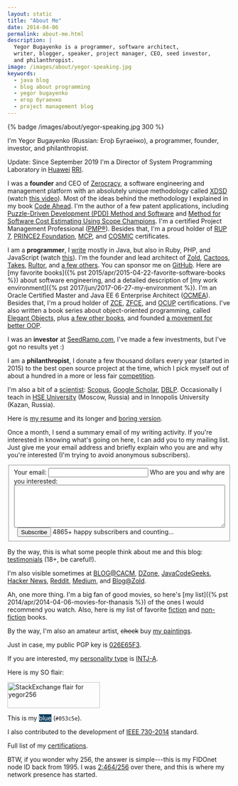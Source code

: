 ```yaml
---
layout: static
title: "About Me"
date: 2014-04-06
permalink: about-me.html
description: |
  Yegor Bugayenko is a programmer, software architect,
  writer, blogger, speaker, project manager, CEO, seed investor,
  and philanthropist.
image: /images/about/yegor-speaking.jpg
keywords:
  - java blog
  - blog about programming
  - yegor bugayenko
  - егор бугаенко
  - project management blog
---
```


{% badge /images/about/yegor-speaking.jpg 300 %}

I'm Yegor Bugayenko (Russian:
<span lang="ru" xml:lang="ru">Ег&#x43E;&#x301;р Буга&#x435;&#x301;нко</span>),
a programmer, founder, investor, and philanthropist.

Update: Since September 2019 I'm a Director of System Programming Laboratory
in [Huawei](https://www.huawei.com)
[RRI](https://career.huawei.ru/rri/).

I was a **founder** and CEO of [Zerocracy](https://www.zerocracy.com/),
a software engineering and management platform with an absolutely unique
methodology called [XDSD](https://www.xdsd.org) (watch [this video](https://www.youtube.com/watch?v=7EytYc7K5JA)).
Most of the ideas behind the methodology I explained in my book [Code Ahead](/code-ahead.html).
I'm the author of a few patent applications, including
[Puzzle-Driven Development (PDD) Method and Software](https://www.google.com/patents/US20120023476)
and
[Method for Software Cost Estimating Using Scope Champions](https://www.google.com/patents/US20100042968).
I'm a certified Project Management Professional
([PMP&reg;](/pdf/certifications/PMP-Jun07.pdf)).
Besides that, I'm a proud holder of
[RUP 7](/pdf/certifications/RUP-Feb07.pdf),
[PRINCE2 Foundation](/pdf/certifications/PRINCE2-Jun08.pdf),
[MCP](/pdf/certifications/MCP-Oct07.pdf),
and
[COSMIC](http://www.cosmicon.com/certificateHoldersV3.asp) certificates.

I am a **programmer**, I [write](https://github.com/yegor256)
mostly in Java, but also in Ruby, PHP, and JavaScript (watch [this](https://www.youtube.com/watch?v=cGcCcxx4xrg)).
I'm the founder and lead architect of
[Zold](https://www.zold.io),
[Cactoos](http://www.cactoos.org),
[Takes](http://www.takes.org),
[Rultor](https://www.rultor.com),
and [a few others](/pets.html).
You can sponsor me on [GitHub](https://github.com/sponsors/yegor256).
Here are [my favorite books]({% pst 2015/apr/2015-04-22-favorite-software-books %})
about software engineering, and a detailed description of
[my work environment]({% pst 2017/jun/2017-06-27-my-environment %}).
I'm an Oracle Certified Master and Java EE 6 Enterprise Architect
([OCMEA](/pdf/certifications/OCMJEA-Feb11.pdf)).
Besides that, I'm a proud holder of
[ZCE](/pdf/certifications/PHP5-Jul08.pdf),
[ZFCE](/pdf/certifications/ZFCE-Oct09.pdf), and
[OCUP](/pdf/certifications/OCUP-Sep08.pdf) certifications.
I've also written a book series about object-oriented programming,
called [Elegant Objects](/elegant-objects.html), plus
[a few other books](/books.html),
and founded [a movement for better OOP](https://elegantobjects.org).

I was an **investor** at [SeedRamp.com](http://www.seedramp.com), I've
made a few investments, but I've got no results yet :)

I am a **philanthropist**, I donate a few thousand dollars every year (started in 2015)
to the best open source project at the time, which I pick myself out of about a hundred in
a more or less fair [competition](/award.html).

I'm also a bit of a [scientist](/papers.html):
[Scopus](https://www.scopus.com/authid/detail.uri?authorId=30367443600),
[Google Scholar](https://scholar.google.com/citations?user=cYmXh60AAAAJ),
[DBLP](https://dblp.uni-trier.de/pers/hd/b/Bugayenko:Yegor).
Occasionally I teach in
[HSE University](https://www.hse.ru/org/persons/776430466) (Moscow, Russia) 
and in 
Innopolis University (Kazan, Russia).

Here is [my resume](https://latexonline.cc/compile?git=https%3A%2F%2Fgithub.com%2Fyegor256%2Fblog&target=_latex%2Fresume.tex&command=pdflatex&trackId=1520158941887)
and its longer and [boring version](https://latexonline.cc/compile?git=https%3A%2F%2Fgithub.com%2Fyegor256%2Fblog&target=_latex%2Fresume-boring.tex&command=pdflatex&trackId=1520166474432).

Once a month, I send a summary email of my writing activity. If
you're interested in knowing what's going on here, I can add you to my
mailing list. Just give me your email address and briefly explain who you are
and why you're interested (I'm trying to avoid anonymous
subscribers).

<form class="unprintable" action="https://www.mailanes.com/subscribe?list=1" method="POST"><fieldset id="form">
  <input type="hidden" name="redirect" value="https://www.yegor256.com/subscribed.html"/>
  <label for="email">Your email:</label>
  <input id="email" class="field field-text" tabindex="1" name="email" size="25" maxlength="255" type="email" required="required"/>
  <label for="reason">Who are you and why are you interested:</label>
  <textarea id="reason" style="width:100%;" name="reason" tabindex="2" class="field field-text" rows="6" required="required"></textarea>
  <label for="subscribe">&nbsp;</label>
  <button id="subscribe" class="field" tabindex="3" type="submit">Subscribe</button>
  <span class="note">4865+ happy subscribers and counting...</span>
</fieldset></form>

By the way, this is what some people think about me
and this blog: [testimonials](/testimonials.html) (18+, be careful!).

I'm also visible sometimes at
[BLOG@CACM](https://cacm.acm.org/blogs/blog-cacm/),
[DZone](https://dzone.com/users/1023189/yegor256.html),
[JavaCodeGeeks](https://www.javacodegeeks.com/user/yegor-bugayenko/?profiletab=posts),
[Hacker News](https://hn.algolia.com/?dateRange=all&page=0&prefix=false&query=yegor256&sort=byPopularity&type=story),
[Reddit](https://www.reddit.com/user/yegor256),
[Medium](https://medium.com/@yegor256),
and
[Blog@Zold](https://blog.zold.io).

Ah, one more thing. I'm a big fan of good movies, so here's
[my list]({% pst 2014/apr/2014-04-06-movies-for-thanasis %}) of the ones
I would recommend you watch. Also, here is my list of favorite
[fiction](/fiction.html) and [non-fiction](/non-fiction.html) books.

By the way, I'm also an amateur artist,
<del>check</del> buy [my paintings](/paintings.html).

Just in case, my public PGP key is [026E65F3](https://keyserver.ubuntu.com/pks/lookup?op=get&search=0x82a1a9d03a09b8334650940fb8283801026e65f3).

If you are interested, my [personality type](https://en.wikipedia.org/wiki/Myers%E2%80%93Briggs_Type_Indicator)
is [INTJ-A](/images/personality.png).

Here is my SO flair:

<a href="https://stackexchange.com/users/63162">
<img src="//stackexchange.com/users/flair/63162.png"
  width="208" height="58" alt="StackExchange flair for yegor256"/>
</a>

This is my <span style="background-color:#053c5e;color:white;">blue</span> (`#053c5e`).

I also contributed to the development of
[IEEE 730-2014](/pdf/ieee-730-2014.pdf) standard.

Full list of my [certifications](https://github.com/yegor256/blog/tree/master/pdf/certifications).

BTW, if you wonder why 256, the answer is simple---this is my FIDOnet node ID back from 1995.
I was [2:464/256](http://nodehist.fidonet.org.ua/?address=2%3A464%2F256) over there, and this
is where my network presence has started.
